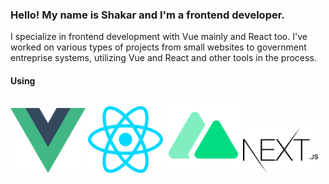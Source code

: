 ### Hello! My name is Shakar and I'm a frontend developer.
I specialize in frontend development with Vue mainly and React too.
I've worked on various types of projects from small websites to government entreprise systems, utilizing Vue and React and other tools in the process.

#### Using
<img src="/vue-js.svg" width='120px' /> <img src="/react.svg" width='120px' />
<img src="/nuxtjs.svg" width='120px' /> <img src="/nextjs.svg#gh-light-mode-only" width='120px' />
